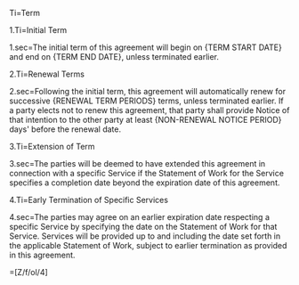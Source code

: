 Ti=Term

1.Ti=Initial Term

1.sec=The initial term of this agreement will begin on {TERM START DATE} and end on {TERM END DATE}, unless terminated earlier.

2.Ti=Renewal Terms

2.sec=Following the initial term, this agreement will automatically renew for successive {RENEWAL TERM PERIODS} terms, unless terminated earlier. If a party elects not to renew this agreement, that party shall provide Notice of that intention to the other party at least {NON-RENEWAL NOTICE PERIOD} days' before the renewal date.

3.Ti=Extension of Term

3.sec=The parties will be deemed to have extended this agreement in connection with a specific Service if the Statement of Work for the Service specifies a completion date beyond the expiration date of this agreement.

4.Ti=Early Termination of Specific Services

4.sec=The parties may agree on an earlier expiration date respecting a specific Service by specifying the date on the Statement of Work for that Service. Services will be provided up to and including the date set forth in the applicable Statement of Work, subject to earlier termination as provided in this agreement.

=[Z/f/ol/4]
